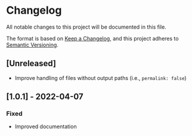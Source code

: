 # Changelog
All notable changes to this project will be documented in this file.

The format is based on [Keep a Changelog](https://keepachangelog.com/en/1.0.0/),
and this project adheres to [Semantic Versioning](https://semver.org/spec/v2.0.0.html).

## [Unreleased]
- Improve handling of files without output paths (i.e., `permalink: false`)

## [1.0.1] - 2022-04-07
### Fixed
- Improved documentation
